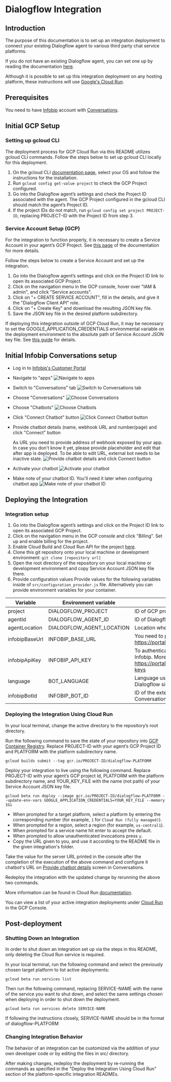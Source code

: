# Dialogflow Integration

## Introduction

The purpose of this documentation is to set up an integration deployment to connect your existing Dialogflow agent to various third party chat service platforms.

If you do not have an existing Dialogflow agent, you can set one up by reading the documentation [here](https://cloud.google.com/dialogflow/docs/).

Although it is possible to set up this integration deployment on any hosting platform, these instructions will use [Google's Cloud Run](https://cloud.google.com/run/).

## Prerequisites
You need to have [Infobip](https://infobip.com) account with [Conversations](https://www.infobip.com/docs/conversations).

## Initial GCP Setup

### Setting up gcloud CLI

The deployment process for GCP Cloud Run via this README utilizes gcloud CLI commands. Follow the steps below to set up gcloud CLI locally for this deployment.

1. On the gcloud CLI [documentation page](https://cloud.google.com/sdk/docs/quickstarts), select your OS and follow the instructions for the installation. 
2. Run ``gcloud config get-value project`` to check the GCP Project configured. 
3. Go into the Dialogflow agent’s settings and check the Project ID associated with the agent. The GCP Project configured in the gcloud CLI should match the agent’s Project ID.
4. If the project IDs do not match, run ``gcloud config set project PROJECT-ID``, replacing PROJECT-ID with the Project ID from step 3. 

### Service Account Setup (GCP)

For the integration to function properly, it is necessary to create a Service Account in your agent’s GCP Project. See [this page](https://cloud.google.com/dialogflow/docs/quick/setup#sa-create) of the documentation for more details. 

Follow the steps below to create a Service Account and set up the integration. 

1. Go into the Dialogflow agent’s settings and click on the Project ID link to open its associated GCP Project.
2. Click on the navigation menu in the GCP console, hover over "IAM & admin", and click "Service accounts". 
3. Click on "+ CREATE SERVICE ACCOUNT", fill in the details, and give it the "Dialogflow Client API" role.
4. Click on "+ Create Key" and download the resulting JSON key file. 
5. Save the JSON key file in the desired platform subdirectory. 

If deploying this integration outside of GCP Cloud Run, it may be necessary to set the GOOGLE_APPLICATION_CREDENTIALS environmental variable on the deployment environment to the absolute path of Service Account JSON key file. See [this guide](https://cloud.google.com/dialogflow/docs/quick/setup#auth) for details.

<a name="InitialInfobipConversationsSetup"></a>
## Initial Infobip Conversations setup
- Log in to [Infobip's Customer Portal](https://portal.infobip.com)
- Navigate to "apps"
![Navigate to apps](docs/01-navigate-to-apps.png)
- Switch to "Conversations" tab
![Switch to Conversations tab](docs/02-switch-to-Conversations-tab.png)
- Choose "Conversations"
![Choose Conversations](docs/03-choose-Conversations.png)
- Choose "Chatbots"
![Choose Chatbots](docs/04-choose-chatbots-app.png)
- Click "Connect Chatbot" button
![Click Connect Chatbot button](docs/05-click-connect-chatbot-object.png)
<a name="ProvideChatbotDetails"></a>
- Provide chatbot details (name, webhook URL and number/page) and click "Connect" button

  As URL you need to provide address of webhook exposed by your app. In case you don't know it yet, please provide placeholder and edit that after app is deployed.
  To be able to edit URL, external bot needs to be inactive state.
![Provide chatbot details and click Connect button](docs/06-provide-chatbot-name-URL-of-your-webhook-and-number-click-connect.png)
- Activate your chatbot
![Activate your chatbot](docs/07-activate-chatbot.png)
- Make note of your chatbot ID. You'll need it later when configuring chatbot app 
![Make note of your chatbot ID](docs/08-note-id-of-your-chatbot.png)

## Deploying the Integration

### Integration setup

1. Go into the Dialogflow agent’s settings and click on the Project ID link to open its associated GCP Project.
2. Click on the navigation menu in the GCP console and click "Billing". Set up and enable billing for the project. 
3. Enable Cloud Build and Cloud Run API for the project
[here](https://console.cloud.google.com/flows/enableapi?apiid=cloudbuild.googleapis.com,run.googleapis.com).
4. Clone this git repository onto your local machine or development environment:
`git clone [repository url]`
5. Open the root directory of the repository on your local machine or development environment and copy Service Account JSON key file there. 
6. Provide configuration values
Provide values for the following variables inside of `src/configuration_provider.js` file.
Alternatively you can provide environment variables for your container.

| Variable       | Environment variable           | Description |
|---             |---                             |---	|
| project        | DIALOGFLOW_PROJECT             | ID of GCP project running Dialogflow |
| agentId        | DIALOGFLOW_AGENT_ID            | ID of Dialogflow Agent |
| agentLocation  | DIALOGFLOW_AGENT_LOCATION      | Location where Dialogflow agent is deployed |
| infobipBaseUrl | INFOBIP_BASE_URL               | You need to provide base URL as listed on https://portal.infobip.com homepage. |
| infobipApiKey  | INFOBIP_API_KEY                | To authenticate when sending messages to Infobip. More on https://portal.infobip.com/settings/accounts/api-keys |
| language       | BOT_LANGUAGE                   | Language used when processing content on Dialogflow side |
| infobipBotId   | INFOBIP_BOT_ID                 | ID of the external bot configured in Conversations |

### Deploying the Integration Using Cloud Run

In your local terminal, change the active directory to the repository’s root directory.

Run the following command to save the state of your repository into [GCP Container Registry](https://console.cloud.google.com/gcr/). Replace PROJECT-ID with your agent’s GCP Project ID and PLATFORM with the platform subdirectory name.

```shell
gcloud builds submit --tag gcr.io/PROJECT-ID/dialogflow-PLATFORM
```

Deploy your integration to live using the following command. Replace PROJECT-ID with your agent’s GCP project Id, PLATFORM with the platform subdirectory name, and YOUR_KEY_FILE with the name (not path) of your Service Account JSON key file.

```shell
gcloud beta run deploy --image gcr.io/PROJECT-ID/dialogflow-PLATFORM --update-env-vars GOOGLE_APPLICATION_CREDENTIALS=YOUR_KEY_FILE --memory 1Gi
```

- When prompted for a target platform, select a platform by entering the corresponding number (for example, ``1`` for ``Cloud Run (fully managed)``).
- When prompted for a region, select a region (for example, ``us-central1``).
- When prompted for a service name hit enter to accept the default.
- When prompted to allow unauthenticated invocations press ``y``.
- Copy the URL given to you, and use it according to the README file in the given integration's folder.

Take the value for the server URL printed in the console after the completion of the execution of the above command and configure it chatbot's URL on [Provide chatbot details](#ProvideChatbotDetails) screen in Conversations.

Redeploy the integration with the updated change by rerunning the above two commands. 

More information can be found in Cloud Run
[documentation](https://cloud.google.com/run/docs/deploying).

You can view a list of your active integration deployments under [Cloud Run](https://console.cloud.google.com/run) in the GCP Console.

## Post-deployment

### Shutting Down an Integration

In order to shut down an integration set up via the steps in this README, only deleting the Cloud Run service is required.

In your local terminal, run the following command and select the previously chosen target platform to list active deployments:

```shell
gcloud beta run services list
```

Then run the following command, replacing SERVICE-NAME with the name of the service you want to shut down, and select the same settings chosen when deploying in order to shut down the deployment. 

```shell
gcloud beta run services delete SERVICE-NAME
```

If following the instructions closely, SERVICE-NAME should be in the format of dialogflow-PLATFORM

### Changing Integration Behavior

The behavior of an integration can be customized via the addition of your own developer code or by editing the files in src/ directory.

After making changes, redeploy the deployment by re-running the commands as specified in the "Deploy the Integration Using Cloud Run" section of the platform-specific integration READMEs.
